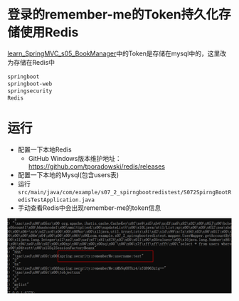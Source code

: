 # 登录的remember-me的Token持久化存储使用Redis

[learn_SpringMVC_s05_BookManager](https://github.com/JackKuo666/learn_SpringMVC_s05_BookManager)中的Token是存储在mysql中的，这里改为存储在Redis中

```
springboot
springboot-web
springsecurity
Redis
```

# 运行
- 配置一下本地Redis
  - GitHub Windows版本维护地址：https://github.com/tporadowski/redis/releases
- 配置一下本地的Mysql(包含users表)
- 运行`src/main/java/com/example/s07_2_spirngbootredistest/S072SpirngBootRedisTestApplication.java`
- 手动查看Redis中会出现remember-me的token信息

![img.png](img.png)